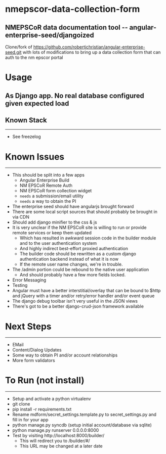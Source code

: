 nmepscor-data-collection-form
=============================

## NMEPSCoR data documentation tool -- angular-enterprise-seed/djangoized

Clone/fork of  https://github.com/robertjchristian/angular-enterprise-seed.git with lots of modifications to bring up a data collection form
that can auth to the nm epscor portal

# Usage

## As Django app.  No real database configured given expected load

## Known Stack

***

* See freezelog

# Known Issues

***

* This should be split into a few apps
  * Angular Enterprise Build
  * NM EPSCoR Remote Auth
  * NM EPSCoR form collection widget
  * `needs` a submission/email utility
  * `needs` a way to obtain the PI
* The enterprise seed should have angularjs brought forward
* There are some local script sources that should probably be brought in via CDN
* Should add django minifier to the css & js
* It is very unclear if the NM EPSCoR site is willing to run or provide remote services or keep them updated
  - Which has resulted in awkward session code in the builder module and to the user authentication system
  - And highly indirect best-effort proxied authentication
  - The builder code should be rewritten as a custom django authentication backend instead of what it is now
  - If the remote user name changes, we're in trouble.
* The /admin portion could be rebound to the native user application
  - And should probably have a few more fields locked.
* Error Messaging
* Testing
* Angular must have a better interstitial/overlay that can be bound to $http
  and jQuery with a timer and/or retry/error handler and/or event queue
* The django debug toolbar isn't very useful in the JSON views
* There's got to be a better django-crud-json framework available


# Next Steps

***
* EMail
* Content/Dialog Updates
* Some way to obtain PI and/or account relationships
* More form validators


# To Run (not install)

***
* Setup and activate a python virtualenv
* git clone
* pip install -r requirements.txt
* Rename mdform/secret_settings.template.py to secret_settings.py and fill in for your app
* python manage.py syncdb (setup initial account/database via sqlite)
* python manage.py runserver 0.0.0.0:8000
* Test by visiting http://localhost:8000/builder/
  - This will redirect you to /builder/#/
  - This URL may be changed at a later date

